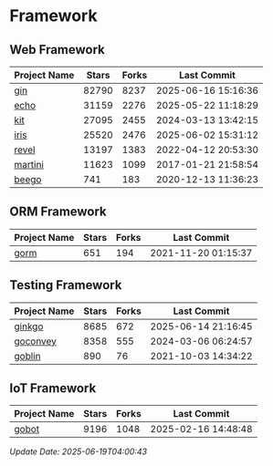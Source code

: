 # Framework

## Web Framework
| Project Name | Stars | Forks | Last Commit |
| ------------ | ----- | ----- | ----------- |
| [gin](https://github.com/gin-gonic/gin) | 82790 | 8237 | 2025-06-16 15:16:36 |
| [echo](https://github.com/labstack/echo) | 31159 | 2276 | 2025-05-22 11:18:29 |
| [kit](https://github.com/go-kit/kit) | 27095 | 2455 | 2024-03-13 13:42:15 |
| [iris](https://github.com/kataras/iris) | 25520 | 2476 | 2025-06-02 15:31:12 |
| [revel](https://github.com/revel/revel) | 13197 | 1383 | 2022-04-12 20:53:30 |
| [martini](https://github.com/go-martini/martini) | 11623 | 1099 | 2017-01-21 21:58:54 |
| [beego](https://github.com/astaxie/beego) | 741 | 183 | 2020-12-13 11:36:23 |

## ORM Framework
| Project Name | Stars | Forks | Last Commit |
| ------------ | ----- | ----- | ----------- |
| [gorm](https://github.com/jinzhu/gorm) | 651 | 194 | 2021-11-20 01:15:37 |

## Testing Framework
| Project Name | Stars | Forks | Last Commit |
| ------------ | ----- | ----- | ----------- |
| [ginkgo](https://github.com/onsi/ginkgo) | 8685 | 672 | 2025-06-14 21:16:45 |
| [goconvey](https://github.com/smartystreets/goconvey) | 8358 | 555 | 2024-03-06 06:24:57 |
| [goblin](https://github.com/franela/goblin) | 890 | 76 | 2021-10-03 14:34:22 |

## IoT Framework
| Project Name | Stars | Forks | Last Commit |
| ------------ | ----- | ----- | ----------- |
| [gobot](https://github.com/hybridgroup/gobot) | 9196 | 1048 | 2025-02-16 14:48:48 |

*Update Date: 2025-06-19T04:00:43*